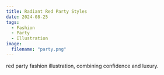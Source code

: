 ```yaml
---
title: Radiant Red Party Styles
date: 2024-08-25
tags:
  - Fashion
  - Party
  - Illustration
image:
  filename: "party.png"
---
```


red party fashion illustration, combining confidence and luxury.

<!--more-->
